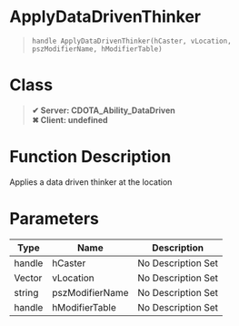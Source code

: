 # ApplyDataDrivenThinker
> `handle ApplyDataDrivenThinker(hCaster, vLocation, pszModifierName, hModifierTable)`
# Class
> __✔ Server: CDOTA_Ability_DataDriven__  
> __✖ Client: undefined__  
# Function Description
Applies a data driven thinker at the location
# Parameters
Type|Name|Description
--|--|--
handle|hCaster|No Description Set
Vector|vLocation|No Description Set
string|pszModifierName|No Description Set
handle|hModifierTable|No Description Set
